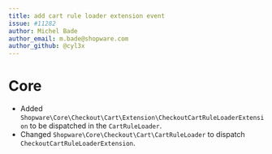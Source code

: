 ```yaml
---
title: add cart rule loader extension event
issue: #11282
author: Michel Bade
author_email: m.bade@shopware.com
author_github: @cyl3x
---
```

# Core
* Added `Shopware\Core\Checkout\Cart\Extension\CheckoutCartRuleLoaderExtension` to be dispatched in the `CartRuleLoader`.
* Changed `Shopware\Core\Checkout\Cart\CartRuleLoader` to dispatch `CheckoutCartRuleLoaderExtension`.

